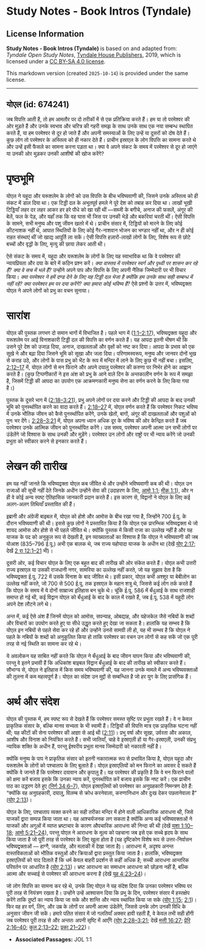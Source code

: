 # Study Notes - Book Intros (Tyndale)

## License Information

**Study Notes - Book Intros (Tyndale)** is based on and adapted from: _Tyndale Open Study Notes_, [Tyndale House Publishers](https://tyndaleopenresources.com/), 2019, which is licensed under a [CC BY-SA 4.0 license](https://creativecommons.org/licenses/by-sa/4.0/legalcode.en).

This markdown version (created `2025-10-14`) is provided under the same license.



--------------------------------

## योएल (id: 674241)

जब विपत्ति आती है, तो हम आमतौर पर दो तरीकों में से एक प्रतिक्रिया करते हैं। हम या तो परमेश्वर की ओर मुड़ते हैं और उनके स्वभाव और चरित्र की गहरी समझ के साथ उनके साथ एक नया सम्बन्ध स्थापित करते हैं, या हम परमेश्वर से दूर हो जाते हैं और अपनी समस्याओं के लिए उन्हें या दूसरों को दोष देते हैं। कुछ लोग तो परमेश्वर के अस्तित्व को ही नकार देते हैं। प्राचीन इस्राएल के लोग विपत्ति का सामना करते थे और उन्हें इसी फैसले का सामना करना पड़ता था। क्या वे अपने संकट के समय में परमेश्वर से दूर हो जाएंगे या उनकी ओर मुड़कर उनकी आशीषों की खोज करेंगे?

पृष्ठभूमि
=========

योएल ने यहूदा और यरूशलेम के लोगों को उस विपत्ति के बीच भविष्यवाणी की, जिसने उनके अस्तित्व को ही संकट में डाल दिया था। एक टिड्डी दल के अभूतपूर्व हमले ने पूरे देश को तबाह कर दिया था। लाखों भूखी टिड्डियाँ लहर दर लहर आकर हर हरे पौधे को खा रही थीं —सब्जी के बगीचे, अनाज की फसलें, अंगूर की बेलें, फल के पेड़, और यहाँ तक कि वह घास भी जिस पर उनकी भेड़ें और बकरियां चरती थीं। ऐसी विपत्ति के सामने, सभी मनुष्य और पशु जीवन खतरे में थे। प्राचीन संसार में, टिड्डियों को मारने के लिए कोई कीटनाशक नहीं थे, आपात स्थितियों के लिए कोई गैर\-नाशवान भोजन का भण्डार नहीं था, और न ही कोई राहत संस्थाएं थीं जो खाद्य आपूर्ति ला सकें। ऐसी विपत्ति हज़ारों\-लाखों लोगों के लिए, विशेष रूप से छोटे बच्चों और वृद्धों के लिए, मृत्यु की छाया लेकर आती थी।

ऐसे संकट के समय में, यहूदा और यरूशलेम के लोगों के लिए यह स्वाभाविक था कि वे परमेश्वर की न्यायप्रियता और दया के बारे में कठिन प्रश्न करें। *क्या वास्तव में परमेश्वर स्वर्ग और पृथ्वी पर शासन कर रहे हैं? क्या वे सच में भले हैं?* उन्होंने अपने पाप और विपत्ति के लिए अपनी नैतिक जिम्मेदारी पर भी विचार किया। *क्या परमेश्वर ने हमें दण्ड देने के लिए यह टिड्डी दल भेजा है क्योंकि हम उनके साथ सही सम्बन्ध में नहीं रहे? क्या परमेश्वर हम पर दया करेंगे? क्या हमारा कोई भविष्य है?* ऐसे प्रश्नों के उत्तर में, भविष्यद्वक्ता योएल ने अपने लोगों को प्रभु का वचन सुनाया।

सारांश
======

योएल की पुस्तक लगभग दो समान भागों में विभाजित है। पहले भाग में ([1:1–2:17](https://ref.ly/Joel1:1-Joel2:17)), भविष्यद्वक्ता यहूदा और यरूशलेम पर आई विनाशकारी टिड्डी दल की विपत्ति का वर्णन करते हैं। यह आपदा इतनी भीषण थी कि उसने पूरे देश को उजाड़ दिया, अनाज, दाखलताओं और वृक्षों को नष्ट कर दिया। आपदा के प्रभाव को एक सूखे ने और बढ़ा दिया जिसने भूमि को सूखा और जला दिया। परिणामस्वरूप, मनुष्य और जानवर दोनों भूख से कराह उठे, और लोगों के पास प्रभु को भेंट के रूप में मन्दिर में लाने के लिए कुछ भी नहीं बचा। इसलिए, [2:12–17](https://ref.ly/Joel2:12-Joel2:17) में, योएल लोगों से मन फिराने और अपने दयालु परमेश्वर की करुणा पर निर्भर होने का आह्वान करते हैं। (कुछ टिप्पणीकारों ने इस अंश को प्रभु के आने वाले दिन के अन्तकालीन वर्णन के रूप में समझा है, जिसमें टिड्डी की आपदा का उपयोग एक आक्रमणकारी मनुष्य सेना का वर्णन करने के लिए किया गया है।)

पुस्तक के दूसरे भाग में ([2:18–3:21](https://ref.ly/Joel2:18-Joel3:21)), प्रभु अपने लोगों पर दया करने और टिड्डी की आपदा के बाद उनकी भूमि को पुनर्स्थापित करने का वादा करते हैं। [2:18–27](https://ref.ly/Joel2:18-Joel2:27) में, योएल वर्णन करते हैं कि परमेश्वर निकट भविष्य में उनके भौतिक जीवन को कैसे पुनर्स्थापित करेंगे, उनके खेतों, बागों, अंगूर की दाखलताओं और पशुओं को पुनः भर देंगे। [2:28–3:21](https://ref.ly/Joel2:28-Joel3:21) में, योएल अपना ध्यान अधिक दूर के भविष्य की ओर केन्द्रित करते हैं जब परमेश्वर उनके आत्मिक जीवन को पुनर्स्थापित करेंगे। उस समय, परमेश्वर अपनी आत्मा उन सभी लोगों पर उंडेलेंगे जो विश्वास के साथ उनकी और मुड़ेंगे। परमेश्वर उन लोगों और राष्ट्रों पर भी न्याय करेंगे जो उनकी प्रभुता को स्वीकार करने से इनकार करते हैं।

लेखन की तारीख
=============

हम यह नहीं जानते कि भविष्यद्वक्ता योएल कब जीवित थे और उन्होंने भविष्यवाणी कब की थी। योएल उन राजाओं की सूची नहीं देते जिनके अधीन उन्होंने सेवा की (उदाहरण के लिए, [आमो 1:1](https://ref.ly/Amos1:1); [मीक 1:1](https://ref.ly/Mic1:1)), और न ही वे कोई अन्य स्पष्ट ऐतिहासिक जानकारी प्रदान करते हैं। इस कारण से, विद्वानों ने योएल के लिए कई अलग\-अलग तिथियाँ प्रस्तावित की हैं।

इब्रानी और अंग्रेजी बाइबल में, योएल को होशे और आमोस के बीच रखा गया है, जिन्होंने 700 ई.पू. के दौरान भविष्यवाणी की थी। इससे कुछ लोगों ने प्रस्तावित किया है कि योएल एक प्रारम्भिक भविष्यद्वक्ता थे जो शायद आमोस और होशे से भी पहले जीवित थे। क्योंकि पुस्तक में किसी राजा का उल्लेख नहीं है और यह याजक के पद को अनुकूल रूप से देखती है, इन व्याख्याताओं का विश्वास है कि योएल ने भविष्यवाणी की जब योआश (835–796 ई.पू.) अभी एक बालक थे, जब राज्य यहोयादा याजक के अधीन था (देखें [योए 2:17](https://ref.ly/Joel2:17); देखें [2 रा 12:1–21](https://ref.ly/2Kgs12:1-2Kgs12:21) भी)।

दूसरी ओर, कई विचार योएल के लिए एक बहुत बाद की तारीख की ओर संकेत करते हैं। योएल कभी उत्तरी राज्य इस्राएल या उसकी राजधानी नगर, सामरिया का उल्लेख नहीं करते, जो यह सुझाव देता है कि भविष्यद्वक्ता ई.पू. 722 में उसके विनाश के बाद जीवित थे। इसी प्रकार, योएल कभी अश्शूर या बेबीलोन का उल्लेख नहीं करते, जो 700 से 500 ई.पू. तक इस्राएल के महान शत्रु थे, जिससे कई लोग तर्क करते हैं कि योएल के समय में ये दोनों साम्राज्य इतिहास बन चुके थे। चूंकि ई.पू. 586 में बँधुआई के साथ राजशाही समाप्त हो गई थी, कई विद्वान योएल को बँधुआई के बाद के काल में रखते हैं, जब ई.पू. 538 में यहूदी लोग अपने देश लौटने लगे थे।

अन्त में, कई ऐसे अंश हैं जिनमें योएल को आमोस, सपन्याह, ओबद्याह, और यहेजकेल जैसे नबियों के शब्दों और विचारों का उपयोग करते हुए या सीधे उद्धृत करते हुए देखा जा सकता है। हालांकि यह सम्भव है कि योएल इन नबियों से पहले सेवा कर रहे हों और उन्होंने उनसे सामग्री ली हो, यह भी सम्भव है कि योएल ने पहले के नबियों के शब्दों को अनुकूलित किया हो ताकि परमेश्वर का वचन उन लोगों से कह सकें जो एक पूरी तरह से नई स्थिति का सामना कर रहे थे।

ये अवलोकन यह साबित नहीं करते कि योएल ने बँधुआई के बाद जीवन यापन किया और भविष्यवाणी की, परन्तु वे इतने प्रभावी हैं कि अधिकांश बाइबल विद्वान बँधुआई के बाद की तारीख को स्वीकार करते हैं। सौभाग्य से, योएल ने इतिहास में किस समय भविष्यवाणी की, यह जानना उनके मामले में अन्य भविष्यवक्ताओं की तुलना में कम महत्वपूर्ण है। योएल का संदेश उन मुद्दों से सम्बन्धित है जो हर युग के लिए प्रासंगिक हैं।

अर्थ और संदेश
=============

योएल की पुस्तक में, हम स्पष्ट रूप से देखते हैं कि परमेश्वर समस्त सृष्टि पर प्रभुता रखते हैं। वे न केवल प्राकृतिक संसार के, बल्कि मानव सभ्यता के भी स्वामी हैं। टिड्डियों की विपत्ति मात्र एक प्राकृतिक घटना नहीं थी; यह कीटों की सेना परमेश्वर की आज्ञा से आई थी ([2:11](https://ref.ly/Joel2:11))। प्रभु वर्षा और सूखा, उर्वरता और अकाल, आशीष और विनाश को नियंत्रित करते हैं। सभी जातियाँ, चाहे वे इस्राएली हों या गैर\-इस्राएली, उनकी संप्रभु न्यायिक शक्ति के अधीन हैं, परन्तु ईश्वरीय प्रभुता मानव जिम्मेदारी को नकारती नहीं है।

क्योंकि मनुष्य के पाप ने प्राकृतिक संसार को इतनी नकारात्मक रूप से प्रभावित किया है, योएल यहूदा और यरूशलेम के लोगों को पश्चाताप के लिए बुलाते हैं। योएल इस्राएलियों को मन फिराने का अवसर दे सकते हैं क्योंकि वे जानते हैं कि परमेश्वर दयावान और कृपालु हैं। यह परमेश्वर की प्रकृति है कि वे मन फिराने वालों को क्षमा करें बजाय इसके कि उनका न्याय करें, पुनर्स्थापित करें बजाय इसके कि नष्ट करें। एक प्राचीन पाठ का उद्धरण देते हुए ([निर्ग 34:6–7](https://ref.ly/Exod34:6-Exod34:7)), योएल इस्राएलियों को परमेश्वर का अनुग्रहकारी निमन्त्रण देते हैं: “क्योंकि वह अनुग्रहकारी, दयालु, विलम्ब से क्रोध करनेवाला, करुणानिधान और दुःख देकर पछतानेवाला है” ([योए 2:13](https://ref.ly/Joel2:13))।

योएल के लिए, पश्चाताप व्यक्त करने का सही तरीका मन्दिर में होने वाली आधिकारिक आराधना थी, जिसे याजकों द्वारा सम्पन्न किया जाता था। यह आश्चर्यजनक लग सकता है क्योंकि अन्य कई भविष्यवक्ताओं ने याजकों और अगुओं में व्याप्त भ्रष्टाचार के कारण औपचारिक आराधना की निन्दा की थी (देखें [यशा 1:10–18](https://ref.ly/Isa1:10-Isa1:18); [आमो 5:21–24](https://ref.ly/Amos5:21-Amos5:24)), परन्तु योएल ने आराधना के मूल्य को पहचाना जब इसे एक सच्चे हृदय के साथ किया जाता है जो पूरी तरह से परमेश्वर के लिए खुला होता है (यह दृष्टिकोण विशेष रूप से उत्तर\-निर्वासन भविष्यद्वक्ताओं — हाग्गै, जकर्याह, और मलाकी में देखा जाता है)। आराधना में, अदृश्य अनन्त वास्तविकताओं को भौतिक वस्तुओं और क्रियाओं द्वारा प्रस्तुत किया जाता है। हालांकि, भविष्यद्वक्ता इस्राएलियों को याद दिलाते हैं कि धर्म केवल बाहरी प्रदर्शन से कहीं अधिक है; सच्ची आराधना आन्तरिक परिवर्तन पर आधारित है ([योए 2:13](https://ref.ly/Joel2:13))। भ्रष्ट आराधना का समाधान आराधना को छोड़ना नहीं है, बल्कि आत्मा और सच्चाई से परमेश्वर की आराधना करना है (देखें [यूह 4:23–24](https://ref.ly/John4:23-John4:24))।

जो लोग विपत्ति का सामना कर रहे थे, उनके लिए योएल ने यह संदेश दिया कि उनका परमेश्वर भविष्य पर पूरी तरह से नियंत्रण रखता है। उन्होंने उन्हें आश्वासन दिया कि प्रभु के दिन, परमेश्वर संसार में हस्तक्षेप करेंगे ताकि दुष्टों का न्याय किया जा सके और शान्ति और न्याय स्थापित किया जा सके ([योए 1:15](https://ref.ly/Joel1:15); [2:1](https://ref.ly/Joel2:1))। फिर वह हर वर्ग, लिंग, और उम्र के लोगों पर अपनी आत्मा उंडेलेंगे, जिससे उनके लोग उनकी विधि के अनुसार जीवन जी सकें। हमारे पतित संसार में जो गलतियाँ अक्सर हावी रहती हैं, वे केवल तभी सही होंगी जब परमेश्वर पूरी तरह से और अन्ततः अपनी सृष्टि में आएँगे ([योए 2:28–3:21](https://ref.ly/Joel2:28-Joel3:21); देखें [मत्ती 16:27](https://ref.ly/Matt16:27); [प्रेरि 2:16–40](https://ref.ly/Acts2:16-Acts2:40); [कुल 2:13–22](https://ref.ly/Col2:13-Col2:22); [प्रका 21–22](https://ref.ly/Rev21:1-Rev22:21))।

* **Associated Passages:** JOL 1:1

